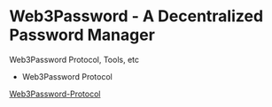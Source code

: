 # Web3Password - A Decentralized Password Manager
Web3Password Protocol, Tools, etc

- Web3Password Protocol

[Web3Password-Protocol](https://github.com/web3password/web3password-protocol/blob/main/Web3Password-Protocol.md "Web3Password")